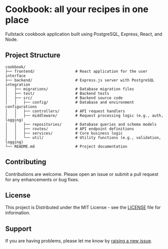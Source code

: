 # Cookbook: all your recipes in one place

Fullstack cookbook application built using PostgreSQL, Express, React, and Node.

## Project Structure

```
cookbook/
├── frontend/                  # React application for the user interface
├── backend/                   # Express.js server with PostgreSQL integration
│   ├── migrations/            # Database migration files
│   ├── test/                  # Backend tests
│   ├── src/                   # Backend source code
│   │   ├── config/            # Database and environment configurations
│   │   ├── controllers/       # API request handlers
│   │   ├── middleware/        # Request processing logic (e.g., auth, logging)
│   │   ├── repositories/      # Database queries and schema models
│   │   ├── routes/            # API endpoint definitions
│   │   ├── services/          # Core business logic
│   │   └── util/              # Utility functions (e.g., validation, logging)
└── README.md                  # Project documentation
```

## Contributing

Contributions are welcome. Please open an issue or submit a pull request for any enhancements or bug fixes.

## License

This project is Distributed under the MIT License - see the [LICENSE](LICENSE) file for information.

## Support

If you are having problems, please let me know by [raising a new issue](https://github.com/ImSeanConroy/relay/issues/new/choose).
